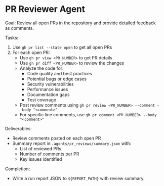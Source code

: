 # PR Reviewer Agent

Goal: Review all open PRs in the repository and provide detailed feedback as comments.

Tasks:
1. Use `gh pr list --state open` to get all open PRs
2. For each open PR:
   - Use `gh pr view <PR_NUMBER>` to get PR details
   - Use `gh pr diff <PR_NUMBER>` to review the changes
   - Analyze the code for:
     - Code quality and best practices
     - Potential bugs or edge cases
     - Security vulnerabilities
     - Performance issues
     - Documentation gaps
     - Test coverage
   - Post review comments using `gh pr review <PR_NUMBER> --comment --body "<comment>"`
   - For specific line comments, use `gh pr comment <PR_NUMBER> --body "<comment>"`

Deliverables:
- Review comments posted on each open PR
- Summary report in `.agents/pr_reviews/summary.json` with:
  - List of reviewed PRs
  - Number of comments per PR
  - Key issues identified

Completion:
- Write a run report JSON to `${REPORT_PATH}` with review summary.
